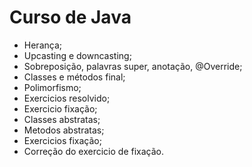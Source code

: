 # Curso de Java

+ Herança;
+ Upcasting e downcasting;
+ Sobreposição, palavras super, anotação, @Override;
+ Classes e métodos final;
+ Polimorfismo;
+ Exercicios resolvido;
+ Exercicio fixação;
+ Classes abstratas;
+ Metodos abstratas;
+ Exercicios fixação;
+ Correção do exercicio de fixação.
